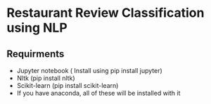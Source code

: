 # Restaurant Review Classification using NLP

## Requirments
* Jupyter notebook ( Install using pip install jupyter)
* Nltk (pip install nltk)
* Scikit-learn (pip install scikit-learn)
* If you have anaconda, all of these will be installed with it
